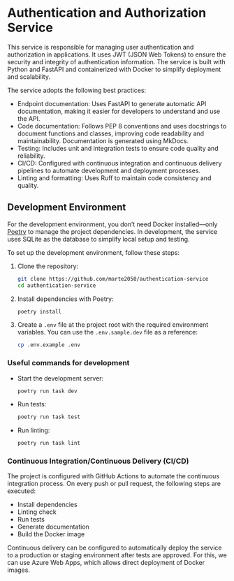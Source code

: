 # Authentication and Authorization Service

This service is responsible for managing user authentication and authorization in applications. It uses JWT (JSON Web Tokens) to ensure the security and integrity of authentication information. The service is built with Python and FastAPI and containerized with Docker to simplify deployment and scalability.

The service adopts the following best practices:

- Endpoint documentation: Uses FastAPI to generate automatic API documentation, making it easier for developers to understand and use the API.
- Code documentation: Follows PEP 8 conventions and uses docstrings to document functions and classes, improving code readability and maintainability. Documentation is generated using MkDocs.
- Testing: Includes unit and integration tests to ensure code quality and reliability.
- CI/CD: Configured with continuous integration and continuous delivery pipelines to automate development and deployment processes.
- Linting and formatting: Uses Ruff to maintain code consistency and quality.

## Development Environment

For the development environment, you don’t need Docker installed—only [Poetry](https://python-poetry.org/docs/) to manage the project dependencies. In development, the service uses SQLite as the database to simplify local setup and testing.

To set up the development environment, follow these steps:

1. Clone the repository:
   ```bash
   git clone https://github.com/marte2050/authentication-service
   cd authentication-service
   ```

2. Install dependencies with Poetry:
   ```bash
   poetry install
   ```

3. Create a `.env` file at the project root with the required environment variables. You can use the `.env.sample.dev` file as a reference:
   ```bash
   cp .env.example .env
   ```

### Useful commands for development

- Start the development server:
   ```bash
   poetry run task dev
   ```

- Run tests:
   ```bash
   poetry run task test
   ```

- Run linting:
   ```bash
   poetry run task lint
   ```

### Continuous Integration/Continuous Delivery (CI/CD)

The project is configured with GitHub Actions to automate the continuous integration process. On every push or pull request, the following steps are executed:

- Install dependencies
- Linting check
- Run tests
- Generate documentation
- Build the Docker image

Continuous delivery can be configured to automatically deploy the service to a production or staging environment after tests are approved. For this, we can use Azure Web Apps, which allows direct deployment of Docker images.
